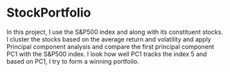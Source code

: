 # StockPortfolio
In this project, I use the S&amp;P500 index and along with its constituent stocks. I cluster the stocks based on the average return and volatility and apply Principal component analysis and compare the first principal component PC1 with the S&amp;P500 index. I look how well PC1 tracks the index 5 and based on PC1, I try to form a winning portfolio.
